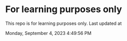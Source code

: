 # For learning purposes only
This repo is for learning purposes only.
Last updated at

Monday, September 4, 2023 4:49:56 PM

